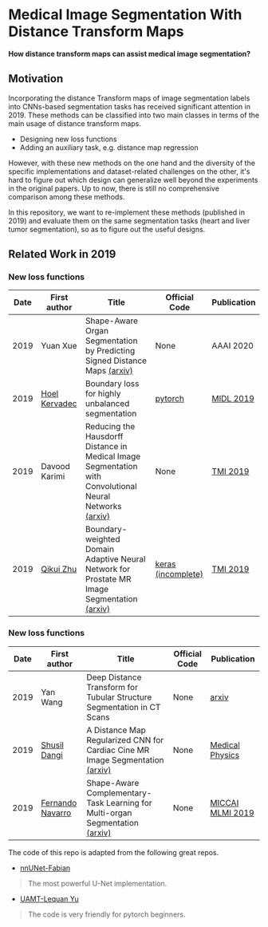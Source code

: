 # Medical Image Segmentation With Distance Transform Maps

**How distance transform maps can assist medical image segmentation?**


## Motivation

Incorporating the distance Transform maps of image segmentation labels  into CNNs-based segmentation tasks has received significant attention in 2019. These methods can be classified into two main classes in terms of the main usage of distance transform maps.

- Designing new loss functions
- Adding an auxiliary task, e.g. distance map regression

However, with these new methods on the one hand and the diversity of the specific implementations and dataset-related challenges on the other, it's hard to figure out which design can generalize well beyond the experiments in the original papers. Up to now, there is still no comprehensive comparison among these methods.

In this repository,  we want to re-implement these methods (published in 2019) and evaluate them on the same segmentation tasks (heart and liver tumor segmentation), so as to figure out the useful designs.



## Related Work in 2019

### New loss functions

| Date | First author  | Title                       | Official Code  | Publication                    |
| ---- | ------------- | --------------------------- | -------------- | ------------------------------ |
| 2019 | Yuan Xue  | Shape-Aware Organ Segmentation by Predicting Signed Distance Maps [(arxiv)](https://arxiv.org/abs/1912.03849) | None         | AAAI 2020  |
| 2019 | [Hoel Kervadec](https://scholar.google.com.hk/citations?user=yeFGhfgAAAAJ&hl=zh-CN&oi=sra) | Boundary loss for highly unbalanced segmentation | [pytorch](https://github.com/LIVIAETS/surface-loss) | [MIDL 2019](http://proceedings.mlr.press/v102/kervadec19a.html) |     
|2019|Davood Karimi|Reducing the Hausdorff Distance in Medical Image Segmentation with Convolutional Neural Networks [(arxiv)](https://arxiv.org/abs/1904.10030) |None|[TMI 2019](https://ieeexplore.ieee.org/document/8767031)|
|2019|[Qikui Zhu](https://scholar.google.com.hk/citations?user=EhYbflYAAAAJ&hl=zh-CN&oi=sra)|Boundary-weighted Domain Adaptive Neural Network for Prostate MR Image Segmentation [(arxiv)](https://arxiv.org/abs/1902.08128)|[keras (incomplete)](https://github.com/ahukui/BOWDANet)|[TMI 2019](https://ieeexplore.ieee.org/document/8795525)|








### New loss functions

| Date | First author  | Title                       | Official Code  | Publication                    |
| ---- | ------------- | --------------------------- | -------------- | ------------------------------ |
| 2019 | Yan Wang     | Deep Distance Transform for Tubular Structure Segmentation in CT Scans | None | [arxiv](https://arxiv.org/abs/1912.03383) |
| 2019 | [Shusil Dangi](https://scholar.google.com.hk/citations?user=h12ifugAAAAJ&hl=zh-CN&oi=sra) | A Distance Map Regularized CNN for Cardiac Cine MR Image Segmentation [(arxiv)](https://arxiv.org/abs/1901.01238) | None | [Medical Physics](https://aapm.onlinelibrary.wiley.com/doi/abs/10.1002/mp.13853) |
|2019|[Fernando Navarro](https://scholar.google.com.hk/citations?user=rRKrhrwAAAAJ&hl=zh-CN&oi=sra)|Shape-Aware Complementary-Task Learning for Multi-organ Segmentation [(arxiv)](https://arxiv.org/abs/1908.05099)|None| [MICCAI MLMI 2019](https://link.springer.com/chapter/10.1007/978-3-030-32692-0_71)|




The code of this repo is adapted from the following great repos.

- [nnUNet-Fabian](https://github.com/MIC-DKFZ/nnUNet)
> The most powerful U-Net implementation.

- [UAMT-Lequan Yu](https://github.com/yulequan/UA-MT)
> The code is very friendly for pytorch beginners.


